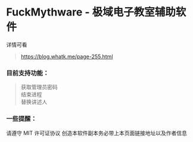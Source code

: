 # FuckMythware - 极域电子教室辅助软件

详情可看  

> https://blog.whatk.me/page-255.html

### 目前支持功能：
> 获取管理员密码  
> 结束进程  
> 替换讲述人  

### 一些提醒：

请遵守 MIT 许可证协议
创造本软件副本务必带上本页面链接地址以及作者信息
